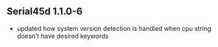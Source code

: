 ## Serial45d 1.1.0-6

* updated how system version detection is handled when cpu string doesn't have desired keywords